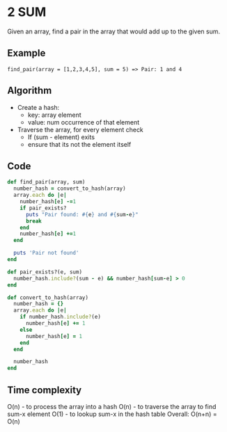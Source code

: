 # 2 SUM
Given an array, find a pair in the array that would add up to the given sum.

## Example
```
find_pair(array = [1,2,3,4,5], sum = 5) => Pair: 1 and 4
```

## Algorithm
- Create a hash:
    - key: array element
    - value: num occurrence of that element
- Traverse the array, for every element check
    - If (sum - element) exits
    - ensure that its not the element itself

## Code
```ruby
def find_pair(array, sum)
  number_hash = convert_to_hash(array)
  array.each do |e|
    number_hash[e] -=1
    if pair_exists?
      puts "Pair found: #{e} and #{sum-e}"
      break
    end
    number_hash[e] +=1
  end

  puts 'Pair not found'
end

def pair_exists?(e, sum)
  number_hash.include?(sum - e) && number_hash[sum-e] > 0
end

def convert_to_hash(array)
  number_hash = {}
  array.each do |e|
    if number_hash.include?(e)
      number_hash[e] += 1
    else
      number_hash[e] = 1
    end
  end

  number_hash
end
```

## Time complexity
O(n) - to process the array into a hash
O(n) - to traverse the array to find sum-x element
O(1) - to lookup sum-x in the hash table
Overall: O(n+n) = O(n)
